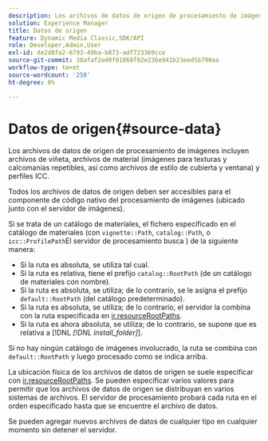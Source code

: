 ```yaml
---
description: Los archivos de datos de origen de procesamiento de imágenes incluyen archivos de viñeta, archivos de material (imágenes para texturas y calcomanías repetibles, así como archivos de estilo de cubierta y ventana) y perfiles ICC.
solution: Experience Manager
title: Datos de origen
feature: Dynamic Media Classic,SDK/API
role: Developer,Admin,User
exl-id: de2d8fa2-6793-49ba-b873-adf723369cce
source-git-commit: 38afaf2ed0f01868f02e236e941b23eed5b790aa
workflow-type: tm+mt
source-wordcount: '258'
ht-degree: 0%

---
```


# Datos de origen{#source-data}

Los archivos de datos de origen de procesamiento de imágenes incluyen archivos de viñeta, archivos de material (imágenes para texturas y calcomanías repetibles, así como archivos de estilo de cubierta y ventana) y perfiles ICC.

Todos los archivos de datos de origen deben ser accesibles para el componente de código nativo del procesamiento de imágenes (ubicado junto con el servidor de imágenes).

Si se trata de un catálogo de materiales, el fichero especificado en el catálogo de materiales (con `vignette::Path`, `catalog::Path`, o `icc::ProfilePath`El servidor de procesamiento busca ) de la siguiente manera:

* Si la ruta es absoluta, se utiliza tal cual.
* Si la ruta es relativa, tiene el prefijo `catalog::RootPath` (de un catálogo de materiales con nombre).
* Si la ruta es absoluta, se utiliza; de lo contrario, se le asigna el prefijo `default::RootPath` (del catálogo predeterminado).
* Si la ruta es absoluta, se utiliza; de lo contrario, el servidor la combina con la ruta especificada en [ir.resourceRootPaths](../../../../../../ir-api/server-admin/image-rendering-api-ref/c-ir-server-administration/c-ir-configuration-settings-reference/c-ir-resource-root-folders.md#concept-39a34d2239934079bb396e1bf568a9c2).
* Si la ruta es ahora absoluta, se utiliza; de lo contrario, se supone que es relativa a [!DNL  *[!DNL install_folder]*].

Si no hay ningún catálogo de imágenes involucrado, la ruta se combina con `default::RootPath` y luego procesado como se indica arriba.

La ubicación física de los archivos de datos de origen se suele especificar con [ir.resourceRootPaths](../../../../../../ir-api/server-admin/image-rendering-api-ref/c-ir-server-administration/c-ir-configuration-settings-reference/c-ir-resource-root-folders.md#concept-39a34d2239934079bb396e1bf568a9c2). Se pueden especificar varios valores para permitir que los archivos de datos de origen se distribuyan en varios sistemas de archivos. El servidor de procesamiento probará cada ruta en el orden especificado hasta que se encuentre el archivo de datos.

Se pueden agregar nuevos archivos de datos de cualquier tipo en cualquier momento sin detener el servidor.
